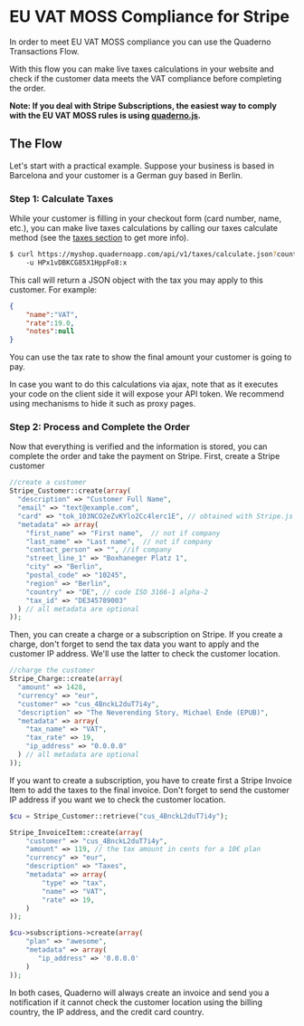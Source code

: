 # EU VAT MOSS Compliance for Stripe

In order to meet EU VAT MOSS compliance you can use the Quaderno Transactions Flow.

With this flow you can make live taxes calculations in your website and check if the customer data meets the VAT compliance before completing the order. 

**Note: If you deal with Stripe Subscriptions, the easiest way to comply with the EU VAT MOSS rules is using [quaderno.js](https://github.com/quaderno/quaderno.js).**

## The Flow

Let's start with a practical example. Suppose your business is based in Barcelona and your customer is a German guy based in Berlin.

### Step 1: Calculate Taxes
While your customer is filling in your checkout form (card number, name, etc.), you can make live taxes calculations by calling our taxes calculate method (see the [taxes section](https://github.com/quaderno/quaderno-api/blob/master/sections/taxes.md) to get more info). 

```sh
$ curl https://myshop.quadernoapp.com/api/v1/taxes/calculate.json?country=DE&postal_code=10245&vat_number=DE345789003 \
    -u HPx1vDBKCG85X1HppFo8:x
```

This call will return a JSON object with the tax you may apply to this customer. For example:

```json
{
    "name":"VAT",
    "rate":19.0,
    "notes":null
}
```

You can use the tax rate to show the final amount your customer is going to pay.

In case you want to do this calculations via ajax, note that as it executes your code on the client side it will expose your API token. We recommend using mechanisms to hide it such as proxy pages.

### Step 2: Process and Complete the Order
Now that everything is verified and the information is stored, you can complete the order and take the payment on Stripe. First, create a Stripe customer

```php
//create a customer
Stripe_Customer::create(array(
  "description" => "Customer Full Name",
  "email" => "text@example.com",
  "card" => "tok_103NCO2eZvKYlo2Cc4lerc1E", // obtained with Stripe.js
  "metadata" => array(
    "first_name" => "First name",  // not if company
    "last_name" => "Last name",  // not if company
    "contact_person" => "", //if company
    "street_line_1" => "Boxhaneger Platz 1",
    "city" => "Berlin",
    "postal_code" => "10245",
    "region" => "Berlin",
    "country" => "DE", // code ISO 3166-1 alpha-2
    "tax_id" => "DE345789003"
  ) // all metadata are optional
));
```

Then, you can create a charge or a subscription on Stripe. If you create a charge, don't forget to send the tax data you want to apply and the customer IP address. We'll use the latter to check the customer location.

```php
//charge the customer
Stripe_Charge::create(array(
  "amount" => 1428,
  "currency" => "eur",
  "customer" => "cus_4BnckL2duT7i4y", 
  "description" => "The Neverending Story, Michael Ende (EPUB)",
  "metadata" => array(
    "tax_name" => "VAT",
    "tax_rate" => 19,
    "ip_address" => "0.0.0.0"
  ) // all metadata are optional
));
```

If you want to create a subscription, you have to create first a Stripe Invoice Item to add the taxes to the final invoice. Don't forget to send the customer IP address if you want we to check the customer location.  

```php
$cu = Stripe_Customer::retrieve("cus_4BnckL2duT7i4y");

Stripe_InvoiceItem::create(array(
    "customer" => "cus_4BnckL2duT7i4y",
    "amount" => 119, // the tax amount in cents for a 10€ plan
    "currency" => "eur",
    "description" => "Taxes",
    "metadata" => array(
        "type" => "tax",
        "name" => "VAT",
        "rate" => 19,
    )
));

$cu->subscriptions->create(array(
    "plan" => "awesome",
    "metadata" => array(
       "ip_address" => '0.0.0.0'
    )
));
```

In both cases, Quaderno will always create an invoice and send you a notification if it cannot check the customer location using the billing country, the IP address, and the credit card country. 
